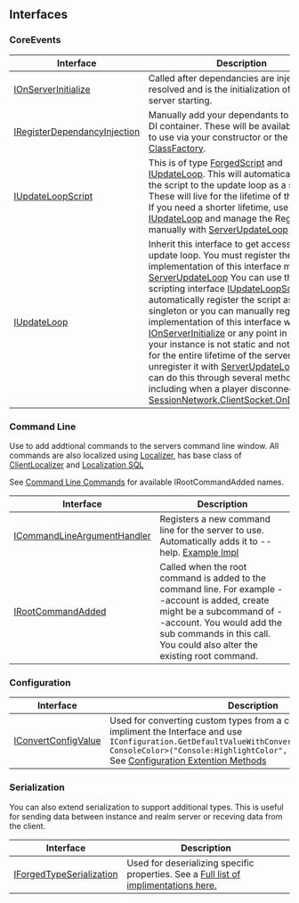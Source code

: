 ## Interfaces
### CoreEvents
| Interface | Description |
| --------- | ----------- |
| [IOnServerInitialize](https://github.com/ForgedWoW/WrathForgedCore/blob/main/WrathForged.Common/Scripting/Interfaces/CoreEvents/IOnServerInitialize.cs)|Called after dependancies are injected and resolved and is the initialization of the server starting.|
| [IRegisterDependancyInjection](https://github.com/ForgedWoW/WrathForgedCore/blob/main/WrathForged.Common/Scripting/Interfaces/CoreEvents/IRegisterDependancyInjection.cs)|Manually add your dependants to the [Grace](https://github.com/ipjohnson/Grace) DI container. These will be available for you to use via your constructor or the [ClassFactory](https://github.com/ForgedWoW/WrathForgedCore/blob/main/WrathForged.Common/ClassFactory.cs).|
| [IUpdateLoopScript](https://github.com/ForgedWoW/WrathForgedCore/blob/main/WrathForged.Common/Scripting/Interfaces/CoreEvents/IUpdateLoopScript.cs)|This is of type [ForgedScript](https://github.com/ForgedWoW/WrathForgedCore/blob/main/WrathForged.Common/Scripting/Interfaces/IForgedScript.cs) and [IUpdateLoop](https://github.com/ForgedWoW/WrathForgedCore/blob/main/WrathForged.Common/Scripting/Interfaces/CoreEvents/IUpdateLoop.cs). This will automatically register the script to the update loop as a singleton. These will live for the lifetime of the server. If you need a shorter lifetime, use [IUpdateLoop](https://github.com/ForgedWoW/WrathForgedCore/blob/main/WrathForged.Common/Scripting/Interfaces/CoreEvents/IUpdateLoop.cs) and manage the Registration manually with [ServerUpdateLoop](https://github.com/ForgedWoW/WrathForgedCore/blob/main/WrathForged.Common/Threading/ServerUpdateLoop.cs)|
| [IUpdateLoop](https://github.com/ForgedWoW/WrathForgedCore/blob/main/WrathForged.Common/Scripting/Interfaces/CoreEvents/IUpdateLoop.cs)|Inherit this interface to get access to the update loop. You must register the implementation of this interface manually to [ServerUpdateLoop](https://github.com/ForgedWoW/WrathForgedCore/blob/main/WrathForged.Common/Threading/ServerUpdateLoop.cs) You can use the scripting interface [IUpdateLoopScript](https://github.com/ForgedWoW/WrathForgedCore/blob/main/WrathForged.Common/Scripting/Interfaces/CoreEvents/IUpdateLoopScript.cs) to automatically register the script as a singleton or you can manually register the implementation of this interface with [IOnServerInitialize](https://github.com/ForgedWoW/WrathForgedCore/blob/main/WrathForged.Common/Scripting/Interfaces/CoreEvents/IOnServerInitialize.cs) or any point in time. If your instance is not static and not around for the entire lifetime of the server you must unregister it with [ServerUpdateLoop](https://github.com/ForgedWoW/WrathForgedCore/blob/main/WrathForged.Common/Threading/ServerUpdateLoop.cs) you can do this through several methods including when a player disconnects with [SessionNetwork.ClientSocket.OnDisconnect](https://github.com/ForgedWoW/WrathForgedCore/blob/main/WrathForged.Common/Networking/ClientSocket.cs#L51)|

### Command Line
Use to add addtional commands to the servers command line window.
All commands are also localized using [Localizer](https://github.com/ForgedWoW/WrathForgedCore/blob/main/WrathForged.Common/Localization/Localizer.cs), has base class of [ClientLocalizer](https://github.com/ForgedWoW/WrathForgedCore/blob/main/WrathForged.Common/Localization/ClientLocalizer.cs) and [Localization SQL](https://github.com/ForgedWoW/WrathForgedCore/blob/main/WrathForged.Database/sql/updates/world/Locale.sql)

See [Command Line Commands](https://github.com/ForgedWoW/WrathForgedCore/blob/main/Help/CommandLine.md) for available IRootCommandAdded names.

| Interface | Description |
| --------- | ----------- |
| [ICommandLineArgumentHandler](https://github.com/ForgedWoW/WrathForgedCore/blob/main/WrathForged.Common/CommandLine/ICommandLineArgumentHandler.cs)|Registers a new command line for the server to use. Automatically adds it to --help. [Example Impl](https://github.com/ForgedWoW/WrathForgedCore/blob/main/WrathForged.Common/CommandLine/Commands/ProgramExitCommand.cs)|
| [IRootCommandAdded](https://github.com/ForgedWoW/WrathForgedCore/blob/main/WrathForged.Common/CommandLine/IRootCommandAdded.cs)|Called when the root command is added to the command line. For example --account is added, create might be a subcommand of --account. You would add the sub commands in this call. You could also alter the existing root command.|

### Configuration
| Interface | Description |
| --------- | ----------- |
| [IConvertConfigValue](https://github.com/ForgedWoW/WrathForgedCore/blob/main/WrathForged.Common/IConvertConfigValue.cs)|Used for converting custom types from a config string value. To use impliment the Interface and use `IConfiguration.GetDefaultValueWithConverter<WrathEnumConverter, ConsoleColor>("Console:HighlightColor", ConsoleColor.DarkRed);` See [Configuration Extention Methods](https://github.com/ForgedWoW/WrathForgedCore/blob/main/WrathForged.Common/ConfigExtensionMethods.cs)|

### Serialization
You can also extend serialization to support additional types. This is useful for sending data between instance and realm server or receving data from the client.

| Interface | Description |
| --------- | ----------- |
| [IForgedTypeSerialization](https://github.com/ForgedWoW/WrathForgedCore/blob/main/WrathForged.Common/Serialization/Serializers/IForgedTypeSerialization.cs)|Used for deserializing specific properties.  See a [Full list of implimentations here.](https://github.com/ForgedWoW/WrathForgedCore/tree/main/WrathForged.Common/Serialization/Serializers)